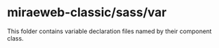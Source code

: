 # miraeweb-classic/sass/var

This folder contains variable declaration files named by their component class.
